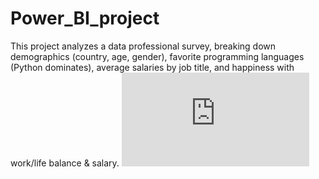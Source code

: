 # Power_BI_project
This project analyzes a data professional survey, breaking down demographics (country, age, gender), favorite programming languages (Python dominates), average salaries by job title, and happiness with work/life balance &amp; salary.
![h](https://github.com/ver369/Power_BI_project/blob/main/Project%20Power%20BI.pdf)
